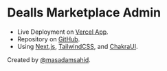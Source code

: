 # Dealls Marketplace Admin

- Live Deployment on [Vercel App](https://dealls-fe-technical-test.vercel.app/products).
- Repository on [GitHub](https://github.com/masadamsahid/dealls-fe-technical-test).
- Using [Next.js](https://nextjs.org/learn), [TailwindCSS](https://tailwindcss.com), and [ChakraUI](https://chakra-ui.com/).

Created by [@masadamsahid](https://github.com/masadamsahid).